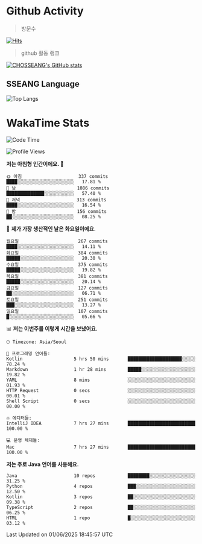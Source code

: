 <!--
**CHOSSEANG/CHOSSEANG** is a ✨ _special_ ✨ repository because its `README.md` (this file) appears on your GitHub profile.

Here are some ideas to get you started:

- 🔭 I’m currently working on ...
- 🌱 I’m currently learning ...
- 👯 I’m looking to collaborate on ...
- 🤔 I’m looking for help with ...
- 💬 Ask me about ...
- 📫 How to reach me: ...
- 😄 Pronouns: ...
- ⚡ Fun fact: ...
-->

# Github Activity
> 방문수

[![Hits](https://hits.seeyoufarm.com/api/count/incr/badge.svg?url=https%3A%2F%2Fgithub.com%2FCHOSSEANG&count_bg=%238AED3E&title_bg=%23495358&icon=electron.svg&icon_color=%23E7E7E7&title=CHOSSEANG&edge_flat=false)](https://hits.seeyoufarm.com)
> github 활동 랭크

[![CHOSSEANG's GitHub stats](https://github-readme-stats.vercel.app/api?username=CHOSSEANG)](https://github.com/CHOSSEANG/github-readme-stats)

## SSEANG Language
![Top Langs](https://github-readme-stats.vercel.app/api/top-langs/?username=CHOSSEANG&layout=compact)

# WakaTime Stats

<!--START_SECTION:waka-->
![Code Time](http://img.shields.io/badge/Code%20Time-566%20hrs%2056%20mins-blue)

![Profile Views](http://img.shields.io/badge/Profile%20Views-0-blue)

**저는 아침형 인간이에요. 🐤** 

```text
🌞 아침                     337 commits         ████░░░░░░░░░░░░░░░░░░░░░   17.81 % 
🌆 낮　                     1086 commits        ██████████████░░░░░░░░░░░   57.40 % 
🌃 저녁                     313 commits         ████░░░░░░░░░░░░░░░░░░░░░   16.54 % 
🌙 밤　                     156 commits         ██░░░░░░░░░░░░░░░░░░░░░░░   08.25 % 
```
📅 **제가 가장 생산적인 날은 화요일이에요.** 

```text
월요일                      267 commits         ████░░░░░░░░░░░░░░░░░░░░░   14.11 % 
화요일                      384 commits         █████░░░░░░░░░░░░░░░░░░░░   20.30 % 
수요일                      375 commits         █████░░░░░░░░░░░░░░░░░░░░   19.82 % 
목요일                      381 commits         █████░░░░░░░░░░░░░░░░░░░░   20.14 % 
금요일                      127 commits         ██░░░░░░░░░░░░░░░░░░░░░░░   06.71 % 
토요일                      251 commits         ███░░░░░░░░░░░░░░░░░░░░░░   13.27 % 
일요일                      107 commits         █░░░░░░░░░░░░░░░░░░░░░░░░   05.66 % 
```


📊 **저는 이번주를 이렇게 시간을 보냈어요.** 

```text
🕑︎ Timezone: Asia/Seoul

💬 프로그래밍 언어들: 
Kotlin                   5 hrs 50 mins       ████████████████████░░░░░   78.24 % 
Markdown                 1 hr 28 mins        █████░░░░░░░░░░░░░░░░░░░░   19.82 % 
YAML                     8 mins              ░░░░░░░░░░░░░░░░░░░░░░░░░   01.93 % 
HTTP Request             0 secs              ░░░░░░░░░░░░░░░░░░░░░░░░░   00.01 % 
Shell Script             0 secs              ░░░░░░░░░░░░░░░░░░░░░░░░░   00.00 % 

🔥 에디터들: 
IntelliJ IDEA            7 hrs 27 mins       █████████████████████████   100.00 % 

💻 운영 체제들: 
Mac                      7 hrs 27 mins       █████████████████████████   100.00 % 
```

**저는 주로 Java 언어를 사용해요.** 

```text
Java                     10 repos            ████████░░░░░░░░░░░░░░░░░   31.25 % 
Python                   4 repos             ███░░░░░░░░░░░░░░░░░░░░░░   12.50 % 
Kotlin                   3 repos             ██░░░░░░░░░░░░░░░░░░░░░░░   09.38 % 
TypeScript               2 repos             ██░░░░░░░░░░░░░░░░░░░░░░░   06.25 % 
HTML                     1 repo              █░░░░░░░░░░░░░░░░░░░░░░░░   03.12 % 
```




 Last Updated on 01/06/2025 18:45:57 UTC
<!--END_SECTION:waka-->

